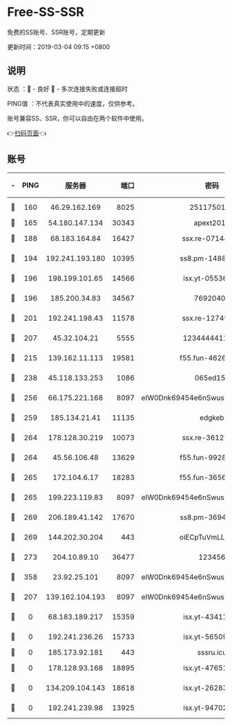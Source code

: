 # Free-SS-SSR

免费的SS账号、SSR账号，定期更新

更新时间：2019-03-04 09:15 +0800

## 说明

状态     ：🙂 - 良好 🙁 - 多次连接失败或连接超时

PING值   ：不代表真实使用中的速度，仅供参考。

账号兼容SS、SSR，你可以自由在两个软件中使用。

👉[扫码页面](https://liesauer.github.io/free-ss-ssr.github.io/)👈

## 账号

|-|PING|服务器|端口|密码|加密方式|区域|
|:----:|:----:|:-----:|-----:|:----:|:----:|:----:|
|🙂|160|46.29.162.169|8025|2511750146|aes-256-cfb|RU|
|🙂|165|54.180.147.134|30343|apext2019|chacha20|KR|
|🙂|188|68.183.164.84|16427|ssx.re-07144593|aes-256-cfb|US|
|🙂|194|192.241.193.180|10395|ss8.pm-14887083|aes-256-cfb|US|
|🙂|196|198.199.101.65|14566|isx.yt-05536769|aes-256-cfb|US|
|🙂|196|185.200.34.83|34567|76920400|aes-256-cfb|US|
|🙂|201|192.241.198.43|11578|ssx.re-12749222|aes-256-cfb|US|
|🙂|207|45.32.104.21|5555|1234444411111|aes-256-cfb|SG|
|🙂|215|139.162.11.113|19581|f55.fun-46262690|aes-256-cfb|SG|
|🙂|238|45.118.133.253|1086|065ed15a|aes-256-cfb|SG|
|🙂|256|66.175.221.168|8097|eIW0Dnk69454e6nSwuspv9DmS201tQ0D|aes-256-cfb|US|
|🙂|259|185.134.21.41|11135|edgkeb|aes-256-cfb|GB|
|🙂|264|178.128.30.219|10073|ssx.re-36127052|aes-256-cfb|SG|
|🙂|264|45.56.106.48|13629|f55.fun-99286814|aes-256-cfb|US|
|🙂|265|172.104.6.17|18283|f55.fun-36565083|aes-256-cfb|US|
|🙂|265|199.223.119.83|8097|eIW0Dnk69454e6nSwuspv9DmS201tQ0D|aes-256-cfb|US|
|🙂|269|206.189.41.142|17670|ss8.pm-36944551|aes-256-cfb|SG|
|🙂|269|144.202.30.204|443|oiECpTuVmLLxk4Ts|aes-256-cfb|US|
|🙂|273|204.10.89.10|36477|123456|aes-256-cfb|US|
|🙂|358|23.92.25.101|8097|eIW0Dnk69454e6nSwuspv9DmS201tQ0D|aes-256-cfb|US|
|🙂|207|139.162.104.193|8097|eIW0Dnk69454e6nSwuspv9DmS201tQ0D|aes-256-cfb|JP|
|🙁|0|68.183.189.217|15359|isx.yt-43411617|aes-256-cfb|SG|
|🙁|0|192.241.236.26|15733|isx.yt-56509000|aes-256-cfb|US|
|🙁|0|185.173.92.181|443|sssru.icu|rc4-md5|RU|
|🙁|0|178.128.93.168|18895|isx.yt-47651683|aes-256-cfb|SG|
|🙁|0|134.209.104.143|18618|isx.yt-26283608|aes-256-cfb|SG|
|🙁|0|192.241.239.98|13925|isx.yt-94702728|aes-256-cfb|US|

